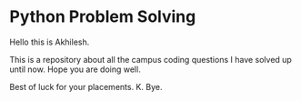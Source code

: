# Python Problem Solving
Hello this is Akhilesh.

This is a repository about all the campus coding questions I have solved up until now. Hope you are doing well.

Best of luck for your placements.
K. Bye.
